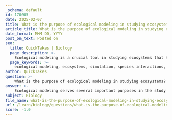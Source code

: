 ```yaml
---
_schema: default
id: 170905
date: 2025-02-07
title: What is the purpose of ecological modeling in studying ecosystems?
article_title: What is the purpose of ecological modeling in studying ecosystems?
date_format: MMM DD, YYYY
post_on_text: Posted on
seo:
  title: QuickTakes | Biology
  page_description: >-
    Ecological modeling is a crucial tool in studying ecosystems that helps simulate ecological processes, understand species interactions, test hypotheses, and inform conservation and resource management strategies.
  page_keywords: >-
    ecological modeling, ecosystems, simulation, species interactions, population dynamics, conservation biology, resource management, complexity, uncertainty, ecosystem-based management
author: QuickTakes
question: >-
    What is the purpose of ecological modeling in studying ecosystems?
answer: >-
    Ecological modeling serves several important purposes in the study of ecosystems, particularly in understanding complex interactions and processes. Here are some key aspects of its purpose:\n\n1. **Simulation of Ecological Processes**: Ecological modeling utilizes mathematical and computational tools to simulate various ecological processes and interactions within ecosystems. This allows researchers to predict how changes in factors such as prey availability, energy costs, and environmental conditions can influence foraging behavior and predator-prey dynamics.\n\n2. **Understanding Species Interactions**: By modeling species interactions, ecologists can gain insights into population dynamics, community structure, and the effects of competition, predation, and mutualism. This understanding is crucial for predicting how ecosystems respond to changes, such as species introductions or habitat alterations.\n\n3. **Testing Hypotheses**: Mathematical models provide a framework for testing ecological hypotheses. By simulating different scenarios, researchers can evaluate the potential outcomes of various ecological interactions and management strategies, leading to more informed decision-making.\n\n4. **Conservation and Resource Management**: Ecological models have practical applications in conservation biology and resource management. They can help predict the outcomes of conservation strategies, assess the impacts of invasive species, and inform ecosystem restoration efforts. For instance, models can simulate the effects of re-establishing predator-prey relationships that have been disrupted.\n\n5. **Incorporating Complexity and Uncertainty**: Ecological systems are dynamic and often exhibit stochastic behavior. Advanced modeling techniques, such as agent-based modeling and stochastic simulations, allow researchers to incorporate uncertainty and variability, providing a more realistic representation of ecological dynamics.\n\n6. **Ecosystem-Based Management**: Ecological modeling is essential for ecosystem-based management approaches, where understanding the interconnectedness of species and their environments is critical. Models can help prioritize risk factors and guide management decisions to maintain ecosystem health and biodiversity.\n\nIn summary, ecological modeling is a powerful tool that enhances our understanding of ecosystems, informs management practices, and aids in the conservation of biodiversity. By simulating complex interactions and processes, it allows ecologists to explore the implications of various ecological scenarios and make data-driven decisions.
subject: Biology
file_name: what-is-the-purpose-of-ecological-modeling-in-studying-ecosystems.md
url: /learn/biology/questions/what-is-the-purpose-of-ecological-modeling-in-studying-ecosystems
score: -1.0
---
```


&nbsp;